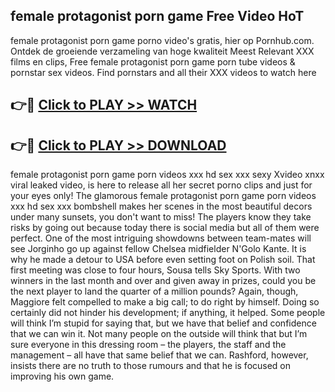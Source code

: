 ## female protagonist porn game Free Video HoT 

female protagonist porn game porno video's gratis, hier op Pornhub.com. Ontdek de groeiende verzameling van hoge kwaliteit Meest Relevant XXX films en clips,
Free female protagonist porn game porn tube videos & pornstar sex videos. Find pornstars and all their XXX videos to watch here


## 👉🔴 [Click to PLAY >> WATCH](http://us.freeplayer.one?title=female_protagonist_porn_game&ref=16D)

## 👉🔴 [Click to PLAY >> DOWNLOAD](http://us.freeplayer.one?title=female_protagonist_porn_game&ref=16D)


female protagonist porn game porn videos xxx hd sex xxx sexy Xvideo xnxx viral leaked video, is here to release all her secret porno clips and just for your eyes only! The glamorous female protagonist porn game porn videos xxx hd sex xxx bombshell makes her scenes in the most beautiful decors under many sunsets, you don't want to miss! The players know they take risks by going out because today there is social media but all of them were perfect. One of the most intriguing showdowns between team-mates will see Jorginho go up against fellow Chelsea midfielder N'Golo Kante. It is why he made a detour to USA before even setting foot on Polish soil. That first meeting was close to four hours, Sousa tells Sky Sports. With two winners in the last month and over and given away in prizes, could you be the next player to land the quarter of a million pounds? Again, though, Maggiore felt compelled to make a big call; to do right by himself. Doing so certainly did not hinder his development; if anything, it helped. Some people will think I’m stupid for saying that, but we have that belief and confidence that we can win it. Not many people on the outside will think that but I’m sure everyone in this dressing room – the players, the staff and the management – all have that same belief that we can. Rashford, however, insists there are no truth to those rumours and that he is focused on improving his own game.